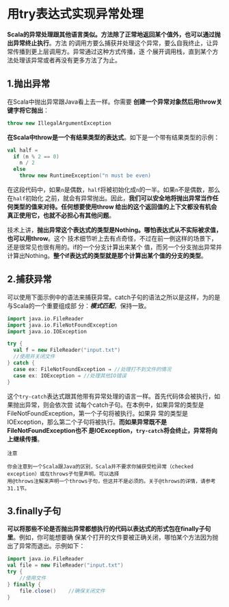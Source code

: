 用try表达式实现异常处理
================================================================================
**Scala的异常处理跟其他语言类似。方法除了正常地返回某个值外，也可以通过抛出异常终止执行**。方法
的调用方要么捕获并处理这个异常，要么自我终止，让异常传播到更上层调用方。异常通过这种方式传播，逐
个展开调用栈，直到某个方法处理该异常或者再没有更多方法了为止。

## 1.抛出异常
在Scala中抛出异常跟Java看上去一样。你需要 **创建一个异常对象然后用throw关键字将它抛出**：
```scala
throw new IllegalArgumentException
```
**在Scala中throw是一个有结果类型的表达式**。如下是一个带有结果类型的示例：
```scala
val half = 
  if (n % 2 == 0)
    n / 2
  else
    throw new RuntimeException("n must be even)
```
在这段代码中，如果`n`是偶数，`half`将被初始化成`n`的一半。如果`n`不是偶数，那么在`half`初始化
之前，就会有异常抛出。因此，**我们可以安全地将抛出异常当作任何类型的值来对待。任何想要使用throw
给出的这个返回值的上下文都没有机会真正使用它，也就不必担心有其他问题**。

技术上讲，**抛出异常这个表达式的类型是Nothing。哪怕表达式从不实际被求值，也可以用throw**。这个
技术细节听上去有点奇怪，不过在前一例这样的场景下，还是很常见也很有用的。if的一个分支计算出来某个
值，而另一个分支抛出异常并计算出Nothing。**整个if表达式的类型就是那个计算出某个值的分支的类型**。

## 2.捕获异常
可以使用下面示例中的语法来捕获异常。catch子句的语法之所以是这样，为的是与Scala的一个重要组成部
分：***模式匹配***，保持一致。
```scala
import java.io.FileReader
import java.io.FileNotFoundException
import java.io.IOException

try {
  val f = new FileReader("input.txt")
  //使用并关闭文件
} catch {
  case ex: FileNotFoundException ⇒ //处理打不到文件的情况
  case ex: IOException ⇒ //处理其他IO错误
}
```
这个`try-catch`表达式跟其他带有异常处理的语言一样。首先代码体会被执行，如果抛出异常，则会依次尝
试每个catch子句。在本例中，如果异常的类型是FileNotFoundException，第一个子句将被执行。如果异
常的类型是IOException，那么第二个子句将被执行。**而如果异常既不是FileNotFoundException也不
是IOException，`try-catch`将会终止，异常将向上继续传播**。
```
注意

你会注意到一个Scala跟Java的区别，Scala并不要求你捕获受检异常（checked exception）或在throws子句里声明。可以选择
用@throws注解来声明一个throws子句，但这并不是必须的。关于@throws的详情，请参考31.1节。
```

## 3.finally子句
**可以将那些不论是否抛出异常都想执行的代码以表达式的形式包在finally子句里**。例如，你可能想要确
保某个打开的文件要被正确关闭，哪怕某个方法因为抛出了异常而退出。示例如下：
```scala
import java.io.FileReader
val file = new FileReader("input.txt")
try {
    //使用文件
} finally {
    file.close()    //确保关闭文件
}
```